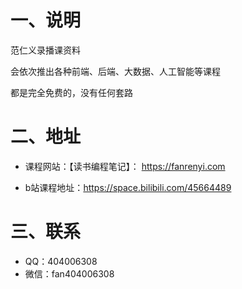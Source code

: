 # 一、说明

范仁义录播课资料

会依次推出各种前端、后端、大数据、人工智能等课程

都是完全免费的，没有任何套路


# 二、地址

- 课程网站：【读书编程笔记】： https://fanrenyi.com 

- b站课程地址：https://space.bilibili.com/45664489


# 三、联系

- QQ：404006308
- 微信：fan404006308



